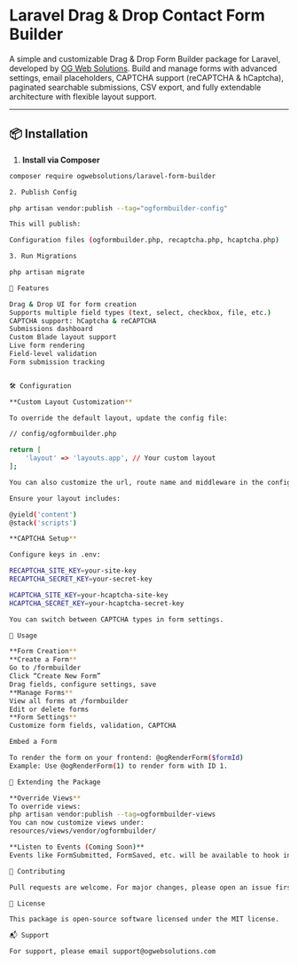 # Laravel Drag & Drop Contact Form Builder

A simple and customizable Drag & Drop Form Builder package for Laravel, developed by [OG Web Solutions](https://www.ogwebsolutions.com/). Build and manage forms with advanced settings, email placeholders, CAPTCHA support (reCAPTCHA & hCaptcha), paginated searchable submissions, CSV export, and fully extendable architecture with flexible layout support.

---

## 📦 Installation

1. **Install via Composer**

```bash
composer require ogwebsolutions/laravel-form-builder

2. Publish Config

php artisan vendor:publish --tag="ogformbuilder-config"

This will publish:

Configuration files (ogformbuilder.php, recaptcha.php, hcaptcha.php)

3. Run Migrations

php artisan migrate

🧩 Features

Drag & Drop UI for form creation
Supports multiple field types (text, select, checkbox, file, etc.)
CAPTCHA support: hCaptcha & reCAPTCHA
Submissions dashboard
Custom Blade layout support
Live form rendering
Field-level validation
Form submission tracking


🛠 Configuration

**Custom Layout Customization**

To override the default layout, update the config file:

// config/ogformbuilder.php

return [
    'layout' => 'layouts.app', // Your custom layout
];

You can also customize the url, route name and middleware in the config file.

Ensure your layout includes:

@yield('content')
@stack('scripts')

**CAPTCHA Setup**

Configure keys in .env:

RECAPTCHA_SITE_KEY=your-site-key
RECAPTCHA_SECRET_KEY=your-secret-key

HCAPTCHA_SITE_KEY=your-hcaptcha-site-key
HCAPTCHA_SECRET_KEY=your-hcaptcha-secret-key

You can switch between CAPTCHA types in form settings.

🚀 Usage

**Form Creation**
**Create a Form**
Go to /formbuilder
Click “Create New Form”
Drag fields, configure settings, save
**Manage Forms**
View all forms at /formbuilder
Edit or delete forms
**Form Settings**
Customize form fields, validation, CAPTCHA

Embed a Form

To render the form on your frontend: @ogRenderForm($formId)
Example: Use @ogRenderForm(1) to render form with ID 1.

🧱 Extending the Package

**Override Views**
To override views:
php artisan vendor:publish --tag=ogformbuilder-views
You can now customize views under:
resources/views/vendor/ogformbuilder/

**Listen to Events (Coming Soon)**
Events like FormSubmitted, FormSaved, etc. will be available to hook into.

🤝 Contributing

Pull requests are welcome. For major changes, please open an issue first.

🧾 License

This package is open-source software licensed under the MIT license.

📬 Support

For support, please email support@ogwebsolutions.com


